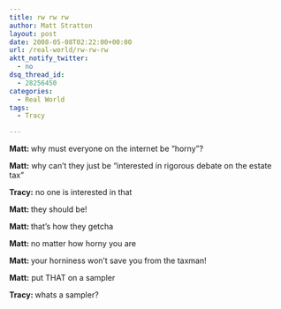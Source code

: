 ```yaml
---
title: rw rw rw
author: Matt Stratton
layout: post
date: 2008-05-08T02:22:00+00:00
url: /real-world/rw-rw-rw
aktt_notify_twitter:
  - no
dsq_thread_id:
  - 28256450
categories:
  - Real World
tags:
  - Tracy

---
```

<span style="font-weight:bold;">Matt: </span>why must everyone on the internet be &#8220;horny&#8221;?
  
<span style="font-weight:bold;">Matt:</span> why can&#8217;t they just be &#8220;interested in rigorous debate on the estate tax&#8221;
  
<span style="font-weight:bold;">Tracy:</span> no one is interested in that
  
<span style="font-weight:bold;">Matt: </span>they should be!
  
<span style="font-weight:bold;">Matt: </span>that&#8217;s how they getcha
  
<span style="font-weight:bold;">Matt: </span>no matter how horny you are
  
<span style="font-weight:bold;">Matt: </span>your horniness won&#8217;t save you from the taxman!
  
<span style="font-weight:bold;">Matt:</span> put THAT on a sampler
  
<span style="font-weight:bold;">Tracy: </span>whats a sampler?
